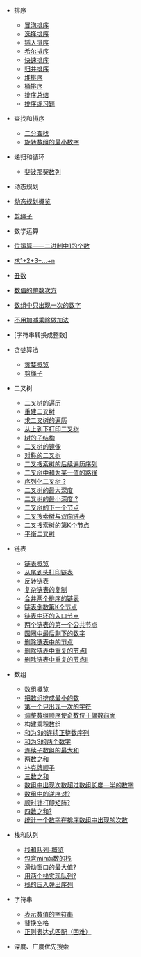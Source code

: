 - 排序

  - [冒泡排序](1.1.md)
  - [选择排序](1.2.md)
  - [插入排序](1.3.md)
  - [希尔排序](1.4.md)
  - [快速排序](1.5.md)
  - [归并排序](1.6.md)
  - [堆排序](1.7.md)
  - [桶排序](1.8.md)
  - [排序总结](1.9.md)
  - [排序练习题](1.10.md)

- 查找和排序

   - [二分查找](2.1.md)
   - [旋转数组的最小数字](2.2.md)

- 递归和循环

   - [斐波那契数列](3.3)

- 动态规划

 - [动态规划概览](3.1.md)
 - [剪绳子](3.2.md)

- 数学运算

 - [位运算——二进制中1的个数](3.4.md)
 - [求1+2+3+...+n](3.5.md)
 - [丑数](3.6.md)
 - [数值的整数次方](3.7.md)
 - [数组中只出现一次的数字](3.8.md)
 - [不用加减乘除做加法](3.9.md)
 - [字符串转换成整数]

- 贪婪算法
 
  - [贪婪概览](6.1.md)
  - [剪绳子](3.2_2.md)


- 二叉树

  - [二叉树的遍历](4.1.md)
  - [重建二叉树](4.2.md)
  - [求二叉树的遍历](4.2_2.md)
  - [从上到下打印二叉树](4.3.md)
  - [树的子结构](4.4.md)
  - [二叉树的镜像](4.5.md)
  - [对称的二叉树](4.6.md)
  - [二叉搜索树的后续遍历序列](4.7.md)
  - [二叉树中和为某一值的路径](4.8.md)
  - [序列化二叉树 ?](4.9.md)
  - [二叉树的最大深度](4.10.md)
  - [二叉树的最小深度 ?](4.11.md)
  - [二叉树的下一个节点](4.12.md)
  - [二叉搜索树与双向链表](4.13.md)
  - [二叉搜索树的第K个节点](4.14.md)
  - [平衡二叉树](4.15.md)
  

- 链表
 
  - [链表概览](5.1.md)
  - [从尾到头打印链表](5.2.md)
  - [反转链表](5.3.md)
  - [复杂链表的复制](5.4.md)
  - [合并两个排序的链表](5.5.md)
  - [链表倒数第K个节点](5.6.md)
  - [链表中环的入口节点](5.7.md)
  - [两个链表的第一个公共节点](5.8.md)
  - [圆圈中最后剩下的数字](5.9.md)
  - [删除链表中的节点](5.10.md)
  - [删除链表中重复的节点I](5.11.md)
  - [删除链表中重复的节点II](5.12.md)

- 数组

  - [数组概览](7.1.md)
  - [把数组排成最小的数](7.2.md)
  - [第一个只出现一次的字符](7.3.md)
  - [调整数组顺序使奇数位于偶数前面](7.4.md)
  - [构建乘积数组](7.5.md)
  - [和为S的连续正整数序列](7.6.md)
  - [和为S的两个数字](7.7.md)
  - [连续子数组的最大和](7.8.md)
  - [两数之和](7.9.md)
  - [扑克牌顺子](7.10.md)
  - [三数之和](7.11.md)
  - [数组中出现次数超过数组长度一半的数字](7.12.md)
  - [数组中的逆序对?](7.13.md)
  - [顺时针打印矩阵?](7.14.md)
  - [四数之和?](7.15.md)
  - [统计一个数字在排序数组中出现的次数](7.16.md)

- 栈和队列

  - [栈和队列-概览](8.1.md)
  - [包含min函数的栈](8.2.md)
  - [滑动窗口的最大值?](8.3.md)
  - [用两个栈实现队列?](8.4.md)
  - [栈的压入弹出序列](8.5.md)

- 字符串

  - [表示数值的字符串](9.1.md)
  - [替换空格](9.2.md)
  - [正则表达式匹配（困难）](9.3.md)

- 深度、广度优先搜索